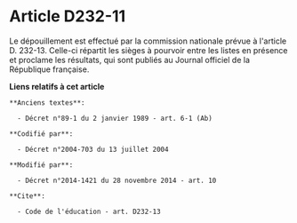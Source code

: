 # Article D232-11

Le dépouillement est effectué par la commission nationale prévue à l'article D. 232-13. Celle-ci répartit les sièges à
pourvoir entre les listes en présence et proclame les résultats, qui sont publiés au Journal officiel de la République
française.

**Liens relatifs à cet article**

	**Anciens textes**:

	  - Décret n°89-1 du 2 janvier 1989 - art. 6-1 (Ab)

	**Codifié par**:

	  - Décret n°2004-703 du 13 juillet 2004

	**Modifié par**:

	  - Décret n°2014-1421 du 28 novembre 2014 - art. 10

	**Cite**:

	  - Code de l'éducation - art. D232-13
